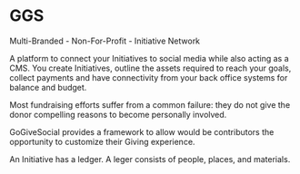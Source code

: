 GGS
===

Multi-Branded - Non-For-Profit - Initiative Network

A platform to connect your Initiatives to social media while also acting as a CMS. You create Initiatives, outline the assets required to reach your goals, collect payments and have connectivity from your back office systems for balance and budget.

Most fundraising efforts suffer from a common failure: they do not give the donor compelling reasons to become personally involved.

GoGiveSocial provides a framework to allow would be contributors the opportunity to customize their Giving experience.

An Initiative has a ledger. A leger consists of people, places, and materials.
